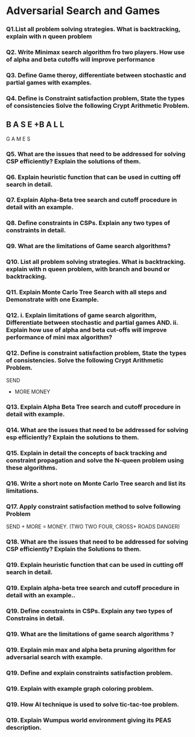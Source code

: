 # Adversarial Search and Games

### Q1.List all problem solving strategies. What is backtracking, explain with n queen problem
### Q2. Write Minimax search algorithm fro two players. How use of alpha and beta cutoffs will improve performance
### Q3. Define Game theroy, differentiate between stochastic and partial games with examples.
### Q4. Define is Constraint satisfaction problem, State the types of consistencies Solve the following Crypt Arithmetic Problem.
 B A S E
+B A L L
--------
G A M E S
### Q5. What are the issues that need to be addressed for solving CSP efficiently? Explain the solutions of them.
### Q6. Explain heuristic function that can be used in cutting off search in detail.
### Q7. Explain Alpha-Beta tree search and cutoff procedure in detail with an example.
### Q8. Define constraints in CSPs. Explain any two types of constraints in detail.
### Q9. What are the limitations of Game search algorithms?
### Q10. List all problem solving strategies. What is backtracking. explain with n queen problem, with branch and bound or backtracking.
### Q11. Explain Monte Carlo Tree Search with all steps and Demonstrate with one Example.
### Q12. i. Explain limitations of game search algorithm, Differentiate between stochastic and partial games AND. ii. Explain how use of alpha and beta cut-offs will improve performance of mini max algorithm?
### Q12. Define is constraint satisfaction problem, State the types of consistencies. Solve the following Crypt Arithmetic Problem.
SEND
+ MORE
MONEY
### Q13. Explain Alpha Beta Tree search and cutoff procedure in detail with example.
### Q14. What are the issues that need to be addressed for solving esp efficiently? Explain the solutions to them.
### Q15. Explain in detail the concepts of back tracking and constraint propagation and solve the N-queen problem using these algorithms.
### Q16. Write a short note on Monte Carlo Tree search and list its limitations.
### Q17. Apply constraint satisfaction method to solve following Problem
SEND + MORE = MONEY. (TWO TWO FOUR, CROSS+ ROADS DANGER)
### Q18. What are the issues that need to be addressed for solving CSP efficiently? Explain the Solutions to them.
### Q19. Explain heuristic function that can be used in cutting off search in detail.
### Q19. Explain alpha-beta tree search and cutoff procedure in detail with an example..
### Q19. Define constraints in CSPs. Explain any two types of Constrains in detail.
### Q19. What are the limitations of game search algorithms ?
### Q19. Explain min max and alpha beta pruning algorithm for adversarial search with example.
### Q19. Define and explain constraints satisfaction problem.
### Q19. Explain with example graph coloring problem.
### Q19. How Al technique is used to solve tic-tac-toe problem.
### Q19. Explain Wumpus world environment giving its PEAS description.
